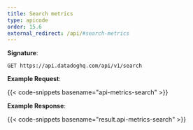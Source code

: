 ```yaml
---
title: Search metrics
type: apicode
order: 15.6
external_redirect: /api/#search-metrics
---
```


**Signature**:

`GET https://api.datadoghq.com/api/v1/search`

**Example Request**:

{{< code-snippets basename="api-metrics-search" >}}

**Example Response**:

{{< code-snippets basename="result.api-metrics-search" >}}
